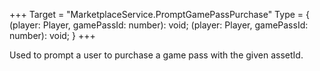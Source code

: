 +++
Target = "MarketplaceService.PromptGamePassPurchase"
Type = { (player: Player, gamePassId: number): void; (player: Player, gamePassId: number): void; }
+++

Used to prompt a user to purchase a game pass with the given assetId.